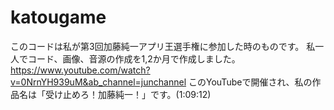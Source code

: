 # katougame
このコードは私が第3回加藤純一アプリ王選手権に参加した時のものです。
私一人でコード、画像、音源の作成を1,2か月で作成しました。
https://www.youtube.com/watch?v=0NrnYH939uM&ab_channel=junchannel
このYouTubeで開催され、私の作品名は「受け止めろ！加藤純一！」です。(1:09:12)
